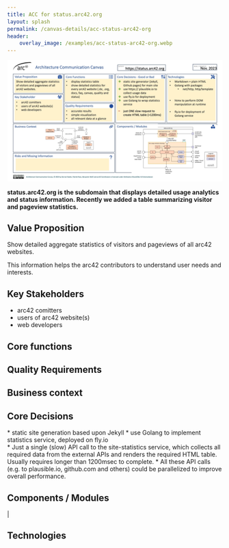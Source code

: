 ```yaml
---
title: ACC for status.arc42.org
layout: splash
permalink: /canvas-details/acc-status-arc42-org
header:
    overlay_image: /examples/acc-status-arc42-org.webp
---
```


![architecture communication canvas for RecipeRecommender](/examples/acc-status-arc42-org.webp)

**status.arc42.org is the subdomain that displays detailed usage analytics and status information. Recently we added a table summarizing visitor and pageview statistics.**

## Value Proposition
Show detailed aggregate statistics of visitors and pageviews of all arc42 websites.

This information helps the arc42 contributors to understand user needs and interests.


## Key Stakeholders
* arc42 comitters
* users of arc42 website(s)
* web developers


## Core functions

## Quality Requirements

## Business context

## Core Decisions
<div markdown="1" class="decision-box good-decisions">
* static site generation based upon Jekyll
* use Golang to implement statistics service, deployed on fly.io
</div>

<div markdown="1" class="decision-box bad-decisions">
* Just a single (slow) API call to the site-statistics service, which collects all required data from the external APIs and renders the required HTML table. Usually requires longer than 1200msec to complete. 
* All these API calls (e.g. to plausible.io, github.com and others) could be parallelized to improve overall performance.
</div>

## Components / Modules

|

## Technologies

